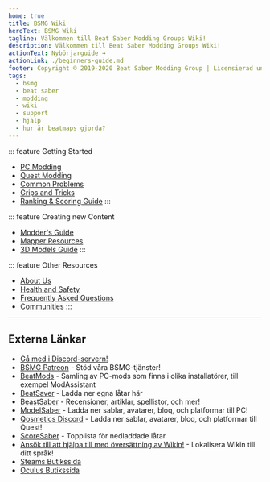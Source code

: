 ```yaml
---
home: true
title: BSMG Wiki
heroText: BSMG Wiki
tagline: Välkommen till Beat Saber Modding Groups Wiki!
description: Välkommen till Beat Saber Modding Groups Wiki!
actionText: Nybörjarguide →
actionLink: ./beginners-guide.md
footer: Copyright © 2019-2020 Beat Saber Modding Group | Licensierad under CC BY-NC-SA 4.0
tags:
  - bsmg
  - beat saber
  - modding
  - wiki
  - support
  - hjälp
  - hur är beatmaps gjorda?
---
```


<!-- markdownlint-disable MD033 -->
<div class='features'>

::: feature Getting Started

* [PC Modding](./pc-modding.md)
* [Quest Modding](./quest-modding.md)
* [Common Problems](./support/)
* [Grips and Tricks](./grips-and-tricks.md)
* [Ranking & Scoring Guide](./ranking-guide.md)
:::

::: feature Creating new Content

* [Modder's Guide](/modding/)
* [Mapper Resources](/mapping/)
* [3D Models Guide](/models/)
:::

::: feature Other Resources

* [About Us](/about/)
* [Health and Safety](./health-and-safety.md)
* [Frequently Asked Questions](/faq/)
* [Communities](/communities/)
:::

</div>
<!-- markdownlint-enable MD033 -->

---

## Externa Länkar

* [Gå med i Discord-servern!](https://discord.gg/beatsabermods)
* [BSMG Patreon](https://www.patreon.com/beatsabermods) - Stöd våra BSMG-tjänster!
* [BeatMods](https://beatmods.com) - Samling av PC-mods som finns i olika installatörer, till exempel ModAssistant
* [BeatSaver](https://beatsaver.com/) - Ladda ner egna låtar här
* [BeastSaber](https://bsaber.com/) - Recensioner, artiklar, spellistor, och mer!
* [ModelSaber](https://modelsaber.com/) - Ladda ner sablar, avatarer, bloq, och platformar till PC!
* [Qosmetics Discord](https://discord.gg/qosmetics) - Ladda ner sablar, avatarer, bloq, och platformar till Quest!
* [ScoreSaber](https://scoresaber.com/) - Topplista för nedladdade låtar
* [Ansök till att hjälpa till med översättning av Wikin!](https://forms.gle/e3BqA3poMjESARe76) - Lokalisera Wikin till ditt språk!
* [Steams Butikssida](https://store.steampowered.com/app/620980/Beat_Saber/)
* [Oculus Butikssida](https://www.oculus.com/experiences/rift/1304877726278670/)
